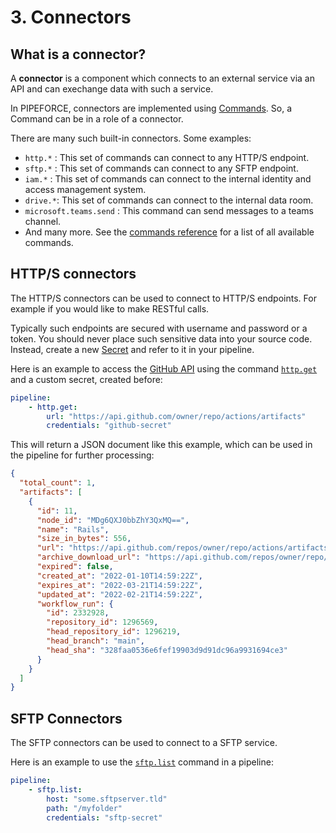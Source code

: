 # 3. Connectors

## What is a connector?

A **connector** is a component which connects to an external service via an API and can exechange data with such a service.

In PIPEFORCE, connectors are implemented using [Commands](../guides/commands_pipelines#command). So, a Command can be in a role of a connector.

There are many such built-in connectors. Some examples:

 - `http.*` : This set of commands can connect to any HTTP/S endpoint.
 - `sftp.*` : This set of commands can connect to any SFTP endpoint.
 - `iam.*` : This set of commands can connect to the internal identity and access management system.
 - `drive.*`: This set of commands can connect to the internal data room.
 - `microsoft.teams.send` : This command can send messages to a teams channel.
 - And many more. See the [commands reference](../api/commands) for a list of all available commands.

## HTTP/S connectors

The HTTP/S connectors can be used to connect to HTTP/S endpoints. For example if you would like to make RESTful calls.

Typically such endpoints are secured with username and password or a token. You should never place such sensitive data into your source code. Instead, create a new [Secret](../guides/security/secrets) and refer to it in your pipeline.

Here is an example to access the [GitHub API](https://docs.github.com/en/rest/actions/artifacts) using the command [`http.get`](../api/commands#httpget-v1) and a custom secret, created before:

```yaml
pipeline:
    - http.get:
        url: "https://api.github.com/owner/repo/actions/artifacts"
        credentials: "github-secret"
```

This will return a JSON document like this example, which can be used in the pipeline for further processing:

```json
{
  "total_count": 1,
  "artifacts": [
    {
      "id": 11,
      "node_id": "MDg6QXJ0bbZhY3QxMQ==",
      "name": "Rails",
      "size_in_bytes": 556,
      "url": "https://api.github.com/repos/owner/repo/actions/artifacts/11",
      "archive_download_url": "https://api.github.com/repos/owner/repo/actions/artifacts/11/zip",
      "expired": false,
      "created_at": "2022-01-10T14:59:22Z",
      "expires_at": "2022-03-21T14:59:22Z",
      "updated_at": "2022-02-21T14:59:22Z",
      "workflow_run": {
        "id": 2332928,
        "repository_id": 1296569,
        "head_repository_id": 1296219,
        "head_branch": "main",
        "head_sha": "328faa0536e6fef19903d9d91dc96a9931694ce3"
      }
    }
  ]
}
```

## SFTP Connectors

The SFTP connectors can be used to connect to a SFTP service.

Here is an example to use the [`sftp.list`](../api/commands#sftplist-v1) command in a pipeline:

```yaml
pipeline:
    - sftp.list:
        host: "some.sftpserver.tld"
        path: "/myfolder"
        credentials: "sftp-secret"
```